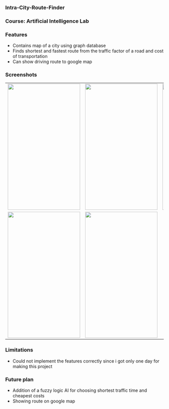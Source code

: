 <html>
<body>
<h3>Intra-City-Route-Finder</h3>

<h3>Course: Artificial Intelligence Lab</h3>

<h3>Features</h3>
<ul>
<li>Contains map of a city using graph database</li>
<li>Finds shortest and fastest route from the traffic factor of a road and cost of transportation</li>
<li>Can show driving route to google map</li>
</ul>

<h3>Screenshots</h3>
<table>
<tr>
  <td>
  <img src="http://i.imgur.com/cMLTmiW.jpg" width="230px" height = "400px">
  </td>
  <td>
  <img src="http://i.imgur.com/zzQ1euU.jpg" width="230px" height = "400px">
  </td>
  <td>
  <img src="http://i.imgur.com/rsbLIzp.jpg" width="230px" height = "400px">
  </td>
</tr>
<tr>
  <td>
  <img src="http://i.imgur.com/AsYyNXK.jpg" width="230px" height = "400px">
  </td>
  <td>
  <img src="http://i.imgur.com/PskI8lV.jpg" width="230px" height = "400px">
  </td>
</tr>

</table>

<h3>Limitations</h3>
<ul>
<li>Could not implement the features correctly since i got only one day for making this project</li>
</ul>

<h3>Future plan</h3>
<ul>
<li>Addition of a fuzzy logic AI for choosing shortest traffic time and cheapest costs</li>
<li>Showing route on google map</li>
</ul>

</body>
</html>
